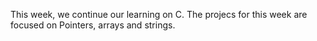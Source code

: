 This week, we continue our learning on C.
The projecs for this week are focused on Pointers, arrays and strings.
